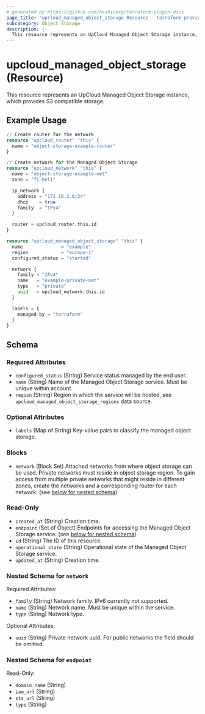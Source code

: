 ```yaml
---
# generated by https://github.com/hashicorp/terraform-plugin-docs
page_title: "upcloud_managed_object_storage Resource - terraform-provider-upcloud"
subcategory: Object Storage
description: |-
  This resource represents an UpCloud Managed Object Storage instance, which provides S3 compatible storage.
---
```


# upcloud_managed_object_storage (Resource)

This resource represents an UpCloud Managed Object Storage instance, which provides S3 compatible storage.

## Example Usage

```terraform
// Create router for the network
resource "upcloud_router" "this" {
  name = "object-storage-example-router"
}

// Create network for the Managed Object Storage
resource "upcloud_network" "this" {
  name = "object-storage-example-net"
  zone = "fi-hel1"

  ip_network {
    address = "172.16.2.0/24"
    dhcp    = true
    family  = "IPv4"
  }

  router = upcloud_router.this.id
}

resource "upcloud_managed_object_storage" "this" {
  name              = "example"
  region            = "europe-1"
  configured_status = "started"

  network {
    family = "IPv4"
    name   = "example-private-net"
    type   = "private"
    uuid   = upcloud_network.this.id
  }

  labels = {
    managed-by = "terraform"
  }
}
```

<!-- schema generated by tfplugindocs -->
## Schema

### Required Attributes

- `configured_status` (String) Service status managed by the end user.
- `name` (String) Name of the Managed Object Storage service. Must be unique within account.
- `region` (String) Region in which the service will be hosted, see `upcloud_managed_object_storage_regions` data source.

### Optional Attributes

- `labels` (Map of String) Key-value pairs to classify the managed object storage.

### Blocks

- `network` (Block Set) Attached networks from where object storage can be used. Private networks must reside in object storage region. To gain access from multiple private networks that might reside in different zones, create the networks and a corresponding router for each network. (see [below for nested schema](#nestedblock--network))

### Read-Only

- `created_at` (String) Creation time.
- `endpoint` (Set of Object) Endpoints for accessing the Managed Object Storage service. (see [below for nested schema](#nestedatt--endpoint))
- `id` (String) The ID of this resource.
- `operational_state` (String) Operational state of the Managed Object Storage service.
- `updated_at` (String) Creation time.

<a id="nestedblock--network"></a>
### Nested Schema for `network`

Required Attributes:

- `family` (String) Network family. IPv6 currently not supported.
- `name` (String) Network name. Must be unique within the service.
- `type` (String) Network type.

Optional Attributes:

- `uuid` (String) Private network uuid. For public networks the field should be omitted.


<a id="nestedatt--endpoint"></a>
### Nested Schema for `endpoint`

Read-Only:

- `domain_name` (String)
- `iam_url` (String)
- `sts_url` (String)
- `type` (String)
